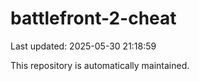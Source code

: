 # battlefront-2-cheat

Last updated: 2025-05-30 21:18:59

This repository is automatically maintained.
